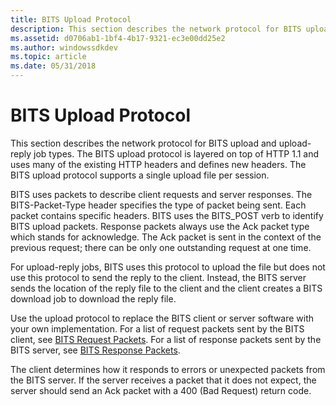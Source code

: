 ```yaml
---
title: BITS Upload Protocol
description: This section describes the network protocol for BITS upload and upload-reply job types.
ms.assetid: d0706ab1-1bf4-4b17-9321-ec3e00dd25e2
ms.author: windowssdkdev
ms.topic: article
ms.date: 05/31/2018
---
```


# BITS Upload Protocol

This section describes the network protocol for BITS upload and upload-reply job types. The BITS upload protocol is layered on top of HTTP 1.1 and uses many of the existing HTTP headers and defines new headers. The BITS upload protocol supports a single upload file per session.

BITS uses packets to describe client requests and server responses. The BITS-Packet-Type header specifies the type of packet being sent. Each packet contains specific headers. BITS uses the BITS\_POST verb to identify BITS upload packets. Response packets always use the Ack packet type which stands for acknowledge. The Ack packet is sent in the context of the previous request; there can be only one outstanding request at one time.

For upload-reply jobs, BITS uses this protocol to upload the file but does not use this protocol to send the reply to the client. Instead, the BITS server sends the location of the reply file to the client and the client creates a BITS download job to download the reply file.

Use the upload protocol to replace the BITS client or server software with your own implementation. For a list of request packets sent by the BITS client, see [BITS Request Packets](bits-request-packets.md). For a list of response packets sent by the BITS server, see [BITS Response Packets](bits-response-packets.md).

The client determines how it responds to errors or unexpected packets from the BITS server. If the server receives a packet that it does not expect, the server should send an Ack packet with a 400 (Bad Request) return code.

 

 




